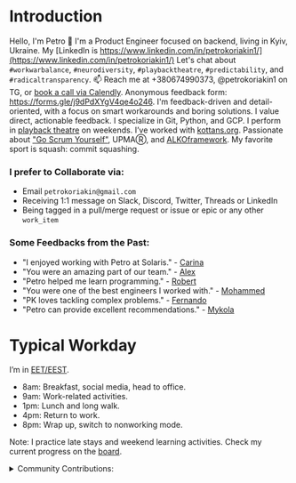 # Introduction
Hello, I'm Petro 👋 I'm a Product Engineer focused on backend, living in Kyiv, Ukraine. My [LinkedIn is https://www.linkedin.com/in/petrokoriakin1/](https://www.linkedin.com/in/petrokoriakin1/) Let's chat about `#workwarbalance`, `#neurodiversity`, `#playbacktheatre`, `#predictability`, and `#radicaltransparency`. 📫 Reach me at +380674990373, @petrokoriakin1 on TG, or [book a call via Calendly](https://calendly.com/petrokoriakin1/long-meaningful-conversation-with-petro). Anonymous feedback form: https://forms.gle/j9dPdXYgV4qe4o246. I'm feedback-driven and detail-oriented, with a focus on smart workarounds and boring solutions. I value direct, actionable feedback. I specialize in Git, Python, and GCP. I perform in [playback theatre](https://dou.ua/lenta/articles/dou-hobby-playback/) on weekends. I’ve worked with [kottans.org](https://youtube.com/playlist?list=PLEK9H5bICxvoiDKQ7epRpxUDmQotmvsgM). Passionate about ["Go Scrum Yourself"](https://goscrumyourself.carrd.co/), UPMAⓇ, and [ALKOframework](https://gitlab.com/nowhere-inc/tech-ninjas/alkoframework). My favorite sport is squash: commit squashing.


### I prefer to Collaborate via:
- Email `petrokoriakin@gmail.com`
- Receiving 1:1 message on Slack, Discord, Twitter, Threads or LinkedIn
- Being tagged in a pull/merge request or issue or epic or any other `work_item`

### Some Feedbacks from the Past:
- "I enjoyed working with Petro at Solaris." - [Carina](https://www.linkedin.com/in/carina-gruehser/)
- "You were an amazing part of our team." - [Alex](https://www.linkedin.com/in/alexander-butt-piercey/)
- "Petro helped me learn programming." - [Robert](https://www.linkedin.com/in/robert-pavlovskyi-2b2225a9/)
- "You were one of the best engineers I worked with." - [Mohammed](https://www.linkedin.com/in/mshbeab/)
- "PK loves tackling complex problems." - [Fernando](https://www.linkedin.com/in/fvfavini/)
- "Petro can provide excellent recommendations." - [Mykola](https://www.linkedin.com/in/hanizex/)

# Typical Workday
I’m in [EET/EEST](https://en.wikipedia.org/wiki/Eastern_European_Time).
- 8am: Breakfast, social media, head to office.
- 9am: Work-related activities.
- 1pm: Lunch and long walk.
- 4pm: Return to work.
- 8pm: Wrap up, switch to nonworking mode.

Note: I practice late stays and weekend learning activities. Check my current progress on the [board](https://gitlab.com/petrokoriakin1/petrokoriakin1/-/boards/5432145).

<details>
<summary>Community Contributions:</summary>

- Nov 2010: Failed job interview leading to [the place where GitLab started](https://gitlab.com/gitlab-org/gitlab-foss/-/commit/9ba1224867665844b117fa037e1465bb706b3685).
- Mar 2011: Released my [first RubyGem](https://rubygems.org/gems/threetaps-client/versions).
- 2013: Met DZ and VZ at Kharkiv.rb meetups.
- July 2015: Talk about [experiences in the Armed Forces](https://youtu.be/CnRvgnIG3qk).
- Fall 2016: [kottans.org | ruby 2016](https://youtube.com/playlist?list=PLEK9H5bICxvoiDKQ7epRpxUDmQotmvsgM).
- Feb 2019: [Sad story for Kharkiv.rb #3](https://youtu.be/vyE6MeR17w8).
- Mar 2021: Talk about [Neurodiversity](https://youtu.be/aW7W2XVP5Pw).
- Aug 2021: I've lost accesses to all my indentities: email (it was ortepko@gmail.com), [linkedin](https://www.linkedin.com/in/petrokoriakin/), [DOU](https://dou.ua/users/Ortepko/), facebook (deleted completely), [instagram](https://www.instagram.com/ortepko/), [gitlab](https://gitlab.com/petrokoriakin), [twitter](https://twitter.com/pyotr_k), dropbox, [github](https://github.com/petrokoriakin), [youtube](https://www.youtube.com/ortepko) etc.
- Rebuilding identities from scratch.
- Aug 2024: I've got the budget. and [da twittor](https://x.com/petrokoriakin1)
- **->>> We are here**
- To be continued with [ALKOframework](https://gitlab.com/nowhere-inc/tech-ninjas/alkoframework).

</details>

